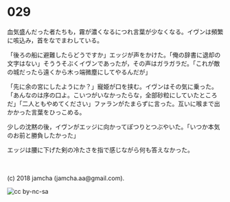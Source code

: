 # 029

血気盛んだった者たちも，霧が濃くなるにつれ言葉が少なくなる。イヴンは頻繁に咳込み，首をなでまわしている。  

「後ろの船に避難したらどうですか」エッジが声をかけた。「俺の辞書に退却の文字はない」そううそぶくイヴンであったが，その声はガラガラだ。「これが敵の城だったら遠くから木っ端微塵にしてやるんだが」  

「先に余の宮にしたようにか？」寵姫が口を挟む。イヴンはその気に乗った。「あんなのは序の口よ。こいつがいなかったらな，全部砂粒にしていたところだ」「二人ともやめてください」ファランがたまらずに言った。互いに喉まで出かかった言葉をひっこめる。  

少しの沈黙の後，イヴンがエッジに向かってぽつりとつぶやいた。「いつか本気のお前と勝負したかった」  

エッジは腰に下げた剣の冷たさを指で感じながら何も答えなかった。  

<br>  
<br>  
(c) 2018 jamcha (jamcha.aa@gmail.com).  

![cc by-nc-sa](http://i.creativecommons.org/l/by-nc-sa/4.0/88x31.png)